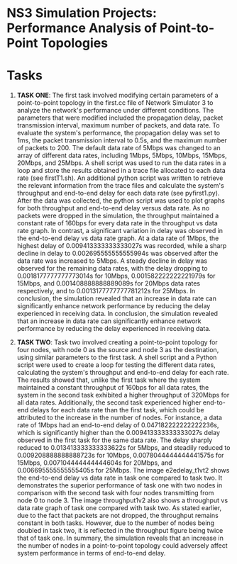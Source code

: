 # NS3 Simulation Projects: Performance Analysis of Point-to-Point Topologies

# Tasks
1. **TASK ONE**: The first task involved modifying certain parameters of a point-to-point topology in the first.cc file of Network Simulator 3 to analyze the network's performance under different conditions. The parameters that were modified included the propagation delay, packet transmission interval, maximum number of packets, and data rate.
To evaluate the system's performance, the propagation delay was set to 1ms, the packet transmission interval to 0.5s, and the maximum number of packets to 200. The default data rate of 5Mbps was changed to an array of different data rates, including 1Mbps, 5Mbps, 10Mbps, 15Mbps, 20Mbps, and 25Mbps. A shell script was used to run the data rates in a loop and store the results obtained in a trace file allocated to each data rate (see firstT1.sh). An additional python script was written to retrieve the relevant information from the trace files and calculate the system's throughput and end-to-end delay for each data rate (see pyfirst1.py). After the data was collected, the python script was used to plot graphs for both throughput and end-to-end delay versus data rate. 
As no packets were dropped in the simulation, the throughput maintained a constant rate of 160bps for every data rate in the throughput vs data rate graph. In contrast, a significant variation in delay was observed in the end-to-end delay vs data rate graph. At a data rate of 1Mbps, the highest delay of 0.009413333333333027s was recorded, while a sharp decline in delay to 0.002695555555555994s was observed after the data rate was increased to 5Mbps. A steady decline in delay was observed for the remaining data rates, with the delay dropping to 0.0018177777777773014s for 10Mbps, 0.001582222222221979s for 15Mbps, and 0.001408888888889089s for 20Mbps data rates respectively, and to 0.0013177777777781212s for 25Mbps. In conclusion, the simulation revealed that an increase in data rate can significantly enhance network performance by reducing the delay experienced in receiving data. In conclusion, the simulation revealed that an increase in data rate can significantly enhance network performance by reducing the delay experienced in receiving data.

2. **TASK TWO**: Task two involved creating a point-to-point topology for four nodes, with node 0 as the source and node 3 as the destination, using similar parameters to the first task. A shell script and a Python script were used to create a loop for testing the different data rates, calculating the system's throughput and end-to-end delay for each rate. The results showed that, unlike the first task where the system maintained a constant throughput of 160bps for all data rates, the system in the second task exhibited a higher throughput of 320Mbps for all data rates.
Additionally, the second task experienced higher end-to-end delays for each data rate than the first task, which could be attributed to the increase in the number of nodes. For instance, a data rate of 1Mbps had an end-to-end delay of 0.047182222222222236s, which is significantly higher than the 0.009413333333333027s delay observed in the first task for the same data rate. The delay sharply reduced to 0.013413333333333622s for 5Mbps, and steadily reduced to 0.009208888888888723s for 10Mbps, 0.0078044444444441575s for 15Mbps, 0.007104444444444604s for 20Mbps, and 0.006695555555555405s for 25Mbps. 
The image e2edelay_t1vt2 shows the end-to-end delay vs data rate in task one compared to task two. It demonstrates the superior performance of task one with two nodes in comparison with the second task with four nodes transmitting from node 0 to node 3. The image throughput1v2 also shows a throughput vs data rate graph of task one compared with task two. As stated earlier, due to the fact that packets are not dropped, the throughput remains constant in both tasks. However, due to the number of nodes being doubled in task two, it is reflected in the throughput figure being twice that of task one. In summary, the simulation reveals that an increase in the number of nodes in a point-to-point topology could adversely affect system performance in terms of end-to-end delay.
